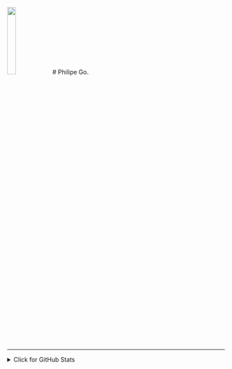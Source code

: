 <img src="./image/philGOpic.png" height="20%" width="20%">
# Philipe Go.
<hr>

<details>
<summary>Click for GitHub Stats</summary>
<p align="center">
    <img alt = "GitHub Stats" src="https://github-readme-stats.vercel.app/api?username=philipe-go&show_icons=true&hide=issues&icon_color=000000&hide_border=true&title_color=5391FE&text_color=555">
    <br>
    <img alt = "Top Language" src="https://github-readme-stats.vercel.app/api/top-langs/?username=philipe-go&hide=html,&hide_border=true&title_color=5391FE&text_color=555">
</p>
</details> 
